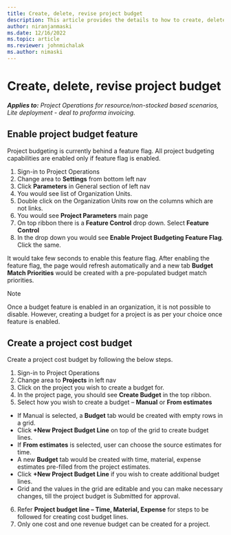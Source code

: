 ```yaml
---
title: Create, delete, revise project budget
description: This article provides the details to how to create, delete, revise a project budget.
author: niranjanmaski
ms.date: 12/16/2022
ms.topic: article
ms.reviewer: johnmichalak
ms.author: nimaski
---
```


# Create, delete, revise project budget

_**Applies to:** Project Operations for resource/non-stocked based scenarios, Lite deployment - deal to proforma invoicing._

## Enable project budget feature

Project budgeting is currently behind a feature flag. All project budgeting capabilities are enabled only if feature flag is enabled.

  1.	Sign-in to Project Operations
  2.	Change area to **Settings** from bottom left nav
  3.	Click **Parameters** in General section of left nav
  4.	You would see list of Organization Units. 
  5.	Double click on the Organization Units row on the columns which are not links. 
  6.	You would see **Project Parameters** main page
  7.	On top ribbon there is a **Feature Control** drop down. Select **Feature Control**
  8.	In the drop down you would see **Enable Project Budgeting Feature Flag**. Click the same.
 
It would take few seconds to enable this feature flag. 
After enabling the feature flag, the page would refresh automatically and a new tab **Budget Match Priorities** would be created with a pre-populated budget match priorities.


> [!NOTE]
> Once a budget feature is enabled in an organization, it is not possible to disable. However, creating a budget for a project is as per your choice once feature is enabled.

## Create a project cost budget

Create a project cost budget by following the below steps. 

  1.	Sign-in to Project Operations
  2.	Change area to **Projects** in left nav  
  3.	Click on the project you wish to create a budget for.  
  4.	In the project page, you should see **Create Budget** in the top ribbon.  
  5.	Select how you wish to create a budget – **Manual** or **From estimates**
  
  - If Manual is selected, a **Budget** tab would be created with empty rows in a grid.
  - Click **+New Project Budget Line** on top of the grid to create budget lines.
  - If **From estimates** is selected, user can choose the source estimates for time.
  - A new **Budget** tab would be created with time, material, expense estimates pre-filled from the project estimates.
  - Click **+New Project Budget Line** if you wish to create additional budget lines.
  - Grid and the values in the grid are editable and you can make necessary changes, till the project budget is Submitted for approval.
    
  6.	Refer **Project budget line – Time, Material, Expense** for steps to be followed for creating cost budget lines.  
  7.	Only one cost and one revenue budget can be created for a project.
